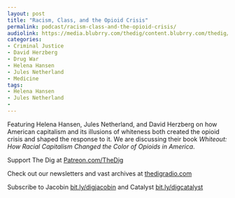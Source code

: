 ```yaml
---
layout: post
title: "Racism, Class, and the Opioid Crisis"
permalink: podcast/racism-class-and-the-opioid-crisis/
audiolink: https://media.blubrry.com/thedig/content.blubrry.com/thedig/The_Dig-EP_397-Whiteout.mp3
categories:
- Criminal Justice
- David Herzberg
- Drug War
- Helena Hansen
- Jules Netherland
- Medicine
tags:
- Helena Hansen
- Jules Netherland
- 
---
```


Featuring Helena Hansen, Jules Netherland, and David Herzberg on how American capitalism and its illusions of whiteness both created the opioid crisis and shaped the response to it. We are discussing their book *Whiteout: How Racial Capitalism Changed the Color of Opioids in America*.

Support The Dig at [Patreon.com/TheDig](http://Patreon.com/TheDig)

Check out our newsletters and vast archives at [thedigradio.com](http://thedigradio.com)

Subscribe to Jacobin [bit.ly/digjacobin](http://bit.ly/digjacobin) and Catalyst [bit.ly/digcatalyst](http://bit.ly/digcatalyst) 

